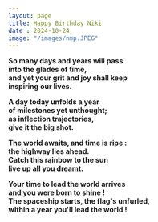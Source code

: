 ```yaml
---
layout: page
title: Happy Birthday Niki
date : 2024-10-24
image: "/images/nmp.JPEG"
---
```



<style>
html{background: url("/images/pmn.JPEG")no-repeat center center fixed;  background-size: cover}
</style>


**So many days and years will pass <br>
into the glades of time, <br>
and yet your grit and joy shall keep <br>
inspiring our lives.** <br>

**A day today unfolds a year <br>
of milestones yet unthought; <br>
as inflection trajectories, <br>
give it the big shot.** <br>

**The world awaits, and time is ripe : <br>
the highway lies ahead. <br>
Catch this rainbow to the sun <br>
live up all you dreamt.** <br>

**Your time to lead the world arrives <br>
and you were born to shine ! <br>
The spaceship starts, the flag's unfurled, <br>
within a year you'll lead the world !** <br>
